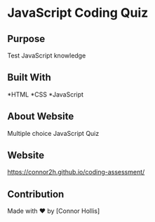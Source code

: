 # JavaScript Coding Quiz

## Purpose
Test JavaScript knowledge

## Built With
*HTML
*CSS
*JavaScript

## About Website
Multiple choice JavaScript Quiz


## Website
https://connor2h.github.io/coding-assessment/


## Contribution
Made with ❤️ by [Connor Hollis]
